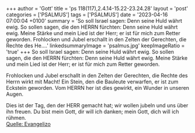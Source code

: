 +++
author = 'Gott'
title = 'ps 118(117),2.4.14-15.22-23.24.28'
layout = 'post'
categories = ['PSALMUS']
tags = ['PSALMUS']
date = '2023-04-16 07:00:04 +0100'
summary = 'So soll Israel sagen: Denn seine Huld währt ewig.  So sollen sagen, die den HERRN fürchten: Denn seine Huld währt ewig.  Meine Stärke und mein Lied ist der Herr;  er ist für mich zum Retter geworden.  Frohlocken und Jubel erschallt in den Zelten der Gerechten, die Rechte des He....'
linkedsummaryImage = 'psalmus.jpg'
keepImageRatio = 'true'
+++
So soll Israel sagen: Denn seine Huld währt ewig. 
So sollen sagen, die den HERRN fürchten: Denn seine Huld währt ewig. 
Meine Stärke und mein Lied ist der Herr;
 er ist für mich zum Retter geworden.

Frohlocken und Jubel erschallt in den Zelten der Gerechten,
die Rechte des Herrn wirkt mit Macht!
Ein Stein, den die Bauleute verwarfen, er ist zum Eckstein geworden.<!--more-->
Vom HERRN her ist dies gewirkt, ein Wunder in unseren Augen. 

Dies ist der Tag, den der HERR gemacht hat; wir wollen jubeln und uns über ihn freuen.
Du bist mein Gott, dir will ich danken;
mein Gott, dich will ich rühmen.<br> [Quelle: Evangelizo](https://evangeliumtagfuertag.org/DE/gospel)